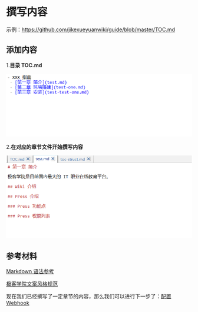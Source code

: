 # 撰写内容

示例：<https://github.com/jikexueyuanwiki/guide/blob/master/TOC.md>

## 添加内容

1.**目录 TOC.md**

![](images/toc3.png)

2.**在对应的章节文件开始撰写内容**

![](images/toc4.png)

## 参考材料

[Markdown 语法参考](markdown.md)

[极客学院文案风格规范](copywriting-guide.md)

现在我们已经撰写了一定章节的内容，那么我们可以进行下一步了：[配置 Webhook](webhook-config.md)